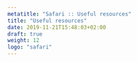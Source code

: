 ```yaml
---
metatitle: "Safari :: Useful resources"
title: "Useful resources"
date: 2019-11-21T15:48:03+02:00
draft: true
weight: 12
logo: "safari"
---
```


